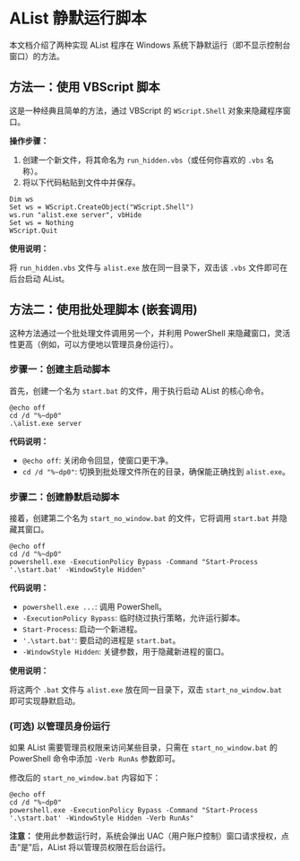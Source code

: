 # AList 静默运行脚本

本文档介绍了两种实现 AList 程序在 Windows 系统下静默运行（即不显示控制台窗口）的方法。

## 方法一：使用 VBScript 脚本

这是一种经典且简单的方法，通过 VBScript 的 `WScript.Shell` 对象来隐藏程序窗口。

**操作步骤：**

1.  创建一个新文件，将其命名为 `run_hidden.vbs`（或任何你喜欢的 `.vbs` 名称）。
2.  将以下代码粘贴到文件中并保存。

```vbscript
Dim ws
Set ws = WScript.CreateObject("WScript.Shell")
ws.run "alist.exe server", vbHide
Set ws = Nothing
WScript.Quit
```

**使用说明：**

将 `run_hidden.vbs` 文件与 `alist.exe` 放在同一目录下，双击该 `.vbs` 文件即可在后台启动 AList。

## 方法二：使用批处理脚本 (嵌套调用)

这种方法通过一个批处理文件调用另一个，并利用 PowerShell 来隐藏窗口，灵活性更高（例如，可以方便地以管理员身份运行）。

### 步骤一：创建主启动脚本

首先，创建一个名为 `start.bat` 的文件，用于执行启动 AList 的核心命令。

```batch
@echo off
cd /d "%~dp0"
.\alist.exe server
```

**代码说明：**

*   `@echo off`: 关闭命令回显，使窗口更干净。
*   `cd /d "%~dp0"`: 切换到批处理文件所在的目录，确保能正确找到 `alist.exe`。

### 步骤二：创建静默启动脚本

接着，创建第二个名为 `start_no_window.bat` 的文件，它将调用 `start.bat` 并隐藏其窗口。

```batch
@echo off
cd /d "%~dp0"
powershell.exe -ExecutionPolicy Bypass -Command "Start-Process '.\start.bat' -WindowStyle Hidden"
```

**代码说明：**

*   `powershell.exe ...`: 调用 PowerShell。
*   `-ExecutionPolicy Bypass`: 临时绕过执行策略，允许运行脚本。
*   `Start-Process`: 启动一个新进程。
*   `'.\start.bat'`: 要启动的进程是 `start.bat`。
*   `-WindowStyle Hidden`: 关键参数，用于隐藏新进程的窗口。

**使用说明：**

将这两个 `.bat` 文件与 `alist.exe` 放在同一目录下，双击 `start_no_window.bat` 即可实现静默启动。

### (可选) 以管理员身份运行

如果 AList 需要管理员权限来访问某些目录，只需在 `start_no_window.bat` 的 PowerShell 命令中添加 `-Verb RunAs` 参数即可。

修改后的 `start_no_window.bat` 内容如下：

```batch
@echo off
cd /d "%~dp0"
powershell.exe -ExecutionPolicy Bypass -Command "Start-Process '.\start.bat' -WindowStyle Hidden -Verb RunAs"
```

**注意：** 使用此参数运行时，系统会弹出 UAC（用户账户控制）窗口请求授权，点击“是”后，AList 将以管理员权限在后台运行。